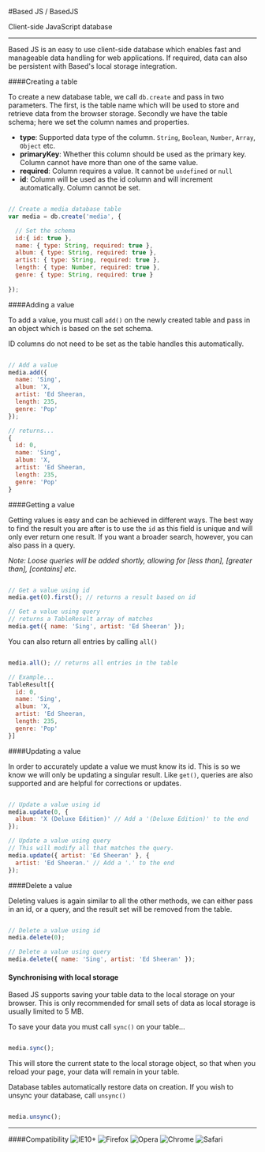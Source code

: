 #Based JS / BasedJS

Client-side JavaScript database

----------------

Based JS is an easy to use client-side database which enables fast and manageable data handling for web applications. If required, data can also be persistent with Based's local storage integration.

####Creating a table

To create a new database table, we call `db.create` and pass in two parameters. The first, is the table name which will be used to store and retrieve data from the browser storage. Secondly we have the table schema; here we set the column names and properties.

- __type__: Supported data type of the column. `String`, `Boolean`, `Number`, `Array`, `Object` etc.
- __primaryKey__: Whether this column should be used as the primary key. Column cannot have more than one of the same value.
- __required__: Column requires a value. It cannot be `undefined` or `null`
- __id__: Column will be used as the id column and will increment automatically. Column cannot be set.

```javascript

// Create a media database table
var media = db.create('media', {

  // Set the schema
  id:{ id: true },
  name: { type: String, required: true },
  album: { type: String, required: true },
  artist: { type: String, required: true },
  length: { type: Number, required: true },
  genre: { type: String, required: true }
  
});

```

####Adding a value

To add a value, you must call `add()` on the newly created table and pass in an object which is based on the set schema.

ID columns do not need to be set as the table handles this automatically.

```javascript

// Add a value
media.add({
  name: 'Sing',
  album: 'X,
  artist: 'Ed Sheeran,
  length: 235,
  genre: 'Pop'
});

// returns...
{
  id: 0,
  name: 'Sing',
  album: 'X,
  artist: 'Ed Sheeran,
  length: 235,
  genre: 'Pop'
}


```

####Getting a value

Getting values is easy and can be achieved in different ways. The best way to find the result you are after is to use the `id` as this field is unique and will only ever return one result.
If you want a broader search, however, you can also pass in a query.

_Note: Loose queries will be added shortly, allowing for [less than], [greater than], [contains] etc._

```javascript

// Get a value using id
media.get(0).first(); // returns a result based on id

// Get a value using query
// returns a TableResult array of matches
media.get({ name: 'Sing', artist: 'Ed Sheeran' });

```

You can also return all entries by calling `all()`

```javascript

media.all(); // returns all entries in the table

// Example...
TableResult[{
  id: 0,
  name: 'Sing',
  album: 'X,
  artist: 'Ed Sheeran,
  length: 235,
  genre: 'Pop'
}]

```

####Updating a value

In order to accurately update a value we must know its id. This is so we know we will only be updating a singular result.
Like `get()`, queries are also supported and are helpful for corrections or updates.

```javascript

// Update a value using id
media.update(0, {
  album: 'X (Deluxe Edition)' // Add a '(Deluxe Edition)' to the end
});

// Update a value using query
// This will modify all that matches the query.
media.update({ artist: 'Ed Sheeran' }, {
  artist: 'Ed Sheeran.' // Add a '.' to the end
});

```

####Delete a value

Deleting values is again similar to all the other methods, we can either pass in an id, or a query, and the result set will be removed from the table.

```javascript

// Delete a value using id
media.delete(0);

// Delete a value using query
media.delete({ name: 'Sing', artist: 'Ed Sheeran' });

```

#### Synchronising with local storage

Based JS supports saving your table data to the local storage on your browser. This is only recommended for small sets of data as local storage is usually limited to 5 MB.

To save your data you must call `sync()` on your table...

```javascript

media.sync();

```

This will store the current state to the local storage object, so that when you reload your page, your data will remain in your table.

Database tables automatically restore data on creation. If you wish to unsync your database, call `unsync()`

```javascript

media.unsync();

```

--------------

####Compatibility
<img src="http://www.w3schools.com/images/compatible_ie.gif" title="IE10+" /> 
<img src="http://www.w3schools.com/images/compatible_firefox.gif" title="Firefox" /> 
<img src="http://www.w3schools.com/images/compatible_opera.gif" title="Opera" /> 
<img src="http://www.w3schools.com/images/compatible_chrome.gif" title="Chrome" /> 
<img src="http://www.w3schools.com/images/compatible_safari.gif" title="Safari" />
